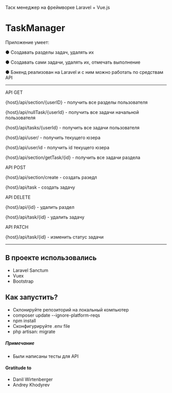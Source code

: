 Таск менеджер на фреймворке Laravel + Vue.js

# TaskManager

Приложение умеет:

● Создавать разделы задач, удалять их

● Создавать сами задачи, удалять их, отмечать выполнение

● Бэкенд реализован на Laravel и с ним можно работать по средствам API

------------

API GET

{host}/api/section/{userID} - получить все разделы пользователя

{host}/api/nullTask/{userId} - получить все задачи начальной пользователя

{host}/api/tasks/{userId} - получить все задачи пользователя

{host}/api/user/ - получить текущего юзера

{host}/api/user/id - получить id текущего юзера

{host}/api/section/getTask/{id} - получить все задачи раздела

API POST

{host}/api/section/create - создать разедл

{host}/api/task - создать задачу

API DELETE

{host}/api/{id} - удалить раздел

{host}/api/task/{id} - удалить задачу

API PATCH

{host}/api/task/{id} - изменить статус задачи

----------------

## В проекте использовались

- Laravel Sanctum
- Vuex
- Bootstrap

## Как запустить?

* Склонируйте репозиторий на локальный компьютер
* composer update --ignore-platform-reqs
* npm install
* Сконфигурируйте .env file
* php artisan: migrate

##### Примечание

- Были написаны тесты для API

#### Gratitude to

* Danil Wirtenberger
* Andrey Khodyrev
